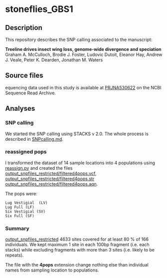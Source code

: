 # stoneflies_GBS1

## Description
This repository describes the SNP calling associated to the manuscript:


**Treeline drives insect wing loss, genome-wide divergence and speciation**
Graham A. McCulloch, Brodie J. Foster, Ludovic Dutoit, Eleanor Hay, Andrew J. Veale, Peter K. Dearden, Jonathan M. Waters


## Source files

equencing data used in this study is available at [PRJNA530622](http://www.ncbi.nlm.nih.gov/bioproject/530622) on the NCBI Sequence Read Archive. 



## Analyses
### SNP calling

We started the SNP calling using STACKS v 2.0. The whole process is described in [SNPcalling.md](SNPcalling.md).


### reassigned pops


I transformed the dataset of 14 sample locations into 4 populations using [reassign.py](reassign.py) and created the files [output_snpfiles_restricted/filtered4pops.vcf](output_snpfiles_restricted/filtered4pops.vcf),  [output_snpfiles_restricted/filtered4pops.str](output_snpfiles_restricted/filtered4pops.str) [output_snpfiles_restricted/filtered4pops.aqn](output_snpfiles_restricted/filtered4pops.aqn).

The pops were:

```
Lug Vestigial  (LV)
Lug Full (LF)
Six Vestigial (SV)
Six Full (SF)
```

### Summary

[output_snpfiles_restricted](output_snpfiles_restricted)  4633 sites covered for at least 80 % of 166 individuals. We kept maximum 1 site in each 100bp fragment (i.e. each stacks) while excluding fragments with more than 3 sites (i.e. likely to be repeats).

The file with the **4pops** extension change nothing else than individual names from sampling location to populations.
